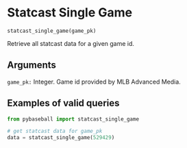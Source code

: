 # Statcast Single Game

`statcast_single_game(game_pk)`

Retrieve all statcast data for a given game id.  

## Arguments
`game_pk:` Integer. Game id provided by MLB Advanced Media.

## Examples of valid queries

```python
from pybaseball import statcast_single_game

# get statcast data for game_pk 
data = statcast_single_game(529429)
```
